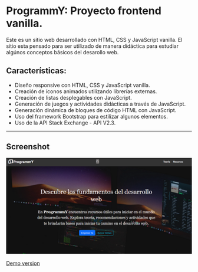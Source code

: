 # ProgrammY: Proyecto frontend vanilla.

Este es un sitio web desarrollado con HTML, CSS y JavaScript vanilla. El sitio esta pensado para ser utilizado de manera didáctica para estudiar algúnos conceptos básicos del desarollo web.

## Características:

* Diseño responsive con HTML, CSS y JavaScript vanilla.
* Creación de íconos animados utilizando librerías externas.
* Creación de listas desplegables con JavaScript.
* Generación de juegos y actividades didácticas a través de JavaScript.
* Generación dinámica de bloques de código HTML con JavaScript.
* Uso del framework Bootstrap para estilizar algunos elementos.
* Uso de la API Stack Exchange - API V2.3.

_________________________________________

## Screenshot

![Programmy screenshot](./programmy-og.png)

[Demo version](https://programmy.netlify.app)
